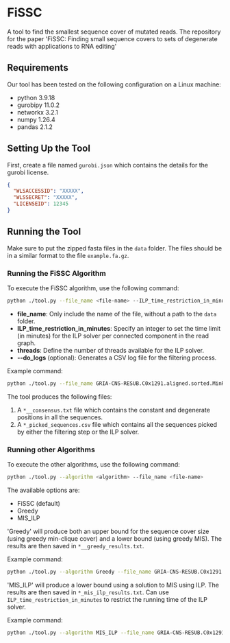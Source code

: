 
# FiSSC

A tool to find the smallest sequence cover of mutated reads. The repository for the paper 'FiSSC: Finding small sequence covers to sets of degenerate reads with applications to RNA editing'


## Requirements

Our tool has been tested on the following configuration on a Linux machine:
 - python 3.9.18
 - gurobipy 11.0.2
 - networkx 3.2.1
 - numpy 1.26.4
 - pandas 2.1.2

 
## Setting Up the Tool
First, create a file named `gurobi.json` which contains the details for the gurobi license.
```json
{
  "WLSACCESSID": "XXXXX",
  "WLSSECRET": "XXXXX",
  "LICENSEID": 12345
}

```


## Running the Tool

Make sure to put the zipped fasta files in the `data` folder. The files should be in a similar format to the file `example.fa.gz`.

### Running the FiSSC Algorithm

To execute the FiSSC algorithm, use the following command:
```bash
python ./tool.py --file_name <file-name> --ILP_time_restriction_in_minutes <minutes> --threads <thread_count> [--do_logs]
```

- **file_name**: Only include the name of the file, without a path to the `data` folder.
- **ILP_time_restriction_in_minutes**: Specify an integer to set the time limit (in minutes) for the ILP solver per connected component in the read graph.
- **threads**: Define the number of threads available for the ILP solver.
- **--do_logs** (optional): Generates a CSV log file for the filtering process.

Example command:
```bash
python ./tool.py --file_name GRIA-CNS-RESUB.C0x1291.aligned.sorted.MinRQ998.reads.degenerate.fa.gz --ILP_time_restriction_in_minutes 240 --threads 64 --do_logs
```


The tool produces the following files:
1. A `*__consensus.txt` file which contains the constant and degenerate positions in all the sequences.
2. A `*_picked_sequences.csv` file which contains all the sequences picked by either the filtering step or the ILP solver.

[comment]: <> (Add contact in the final submission)

### Running other Algorithms

To execute the other algorithms, use the following command:
```bash
python ./tool.py --algorithm <algorithm> --file_name <file-name> 
```

The available options are: 
- FiSSC (default)
- Greedy
- MIS_ILP

'Greedy' will produce both an upper bound for the sequence cover size (using greedy min-clique cover) and a lower bound (using greedy MIS). The results are then saved in `*__greedy_results.txt`.

Example command:
```bash
python ./tool.py --algorithm Greedy --file_name GRIA-CNS-RESUB.C0x1291.aligned.sorted.MinRQ998.reads.degenerate.fa.gz 
```


'MIS_ILP' will produce a lower bound using a solution to MIS using ILP. The results are then saved in `*_mis_ilp_results.txt`. Can use `ILP_time_restriction_in_minutes` to restrict the running time of the ILP solver.

Example command:
```bash
python ./tool.py --algorithm MIS_ILP --file_name GRIA-CNS-RESUB.C0x1291.aligned.sorted.MinRQ998.reads.degenerate.fa.gz --ILP_time_restriction_in_minutes 1440 
```
